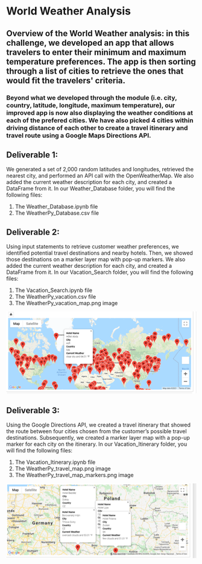 # World Weather Analysis


## **Overview of the World Weather analysis**: in this challenge, we developed an app that allows travelers to enter their minimum and maximum temperature preferences. The app is then sorting through a list of cities to retrieve the ones that would fit the travelers' criteria.


### Beyond what we developed through the module (i.e. city, country, latitude, longitude, maximum temperature), our improved app is now also displaying the weather conditions at each of the prefered cities. We have also picked 4 cities within driving distance of each other to create a travel itinerary and travel route using a Google Maps Directions API.

## **Deliverable 1**:

We generated a set of 2,000 random latitudes and longitudes, retrieved the nearest city, and performed an API call with the OpenWeatherMap. We also added the current weather description for each city, and created a DataFrame from it. In our Weather_Database folder, you will find the following files:
1. The Weather_Database.ipynb file
2. The WeatherPy_Database.csv file

## **Deliverable 2**:

Using input statements to retrieve customer weather preferences, we identified potential travel destinations and nearby hotels. Then, we showed those destinations on a marker layer map with pop-up markers. We also added the current weather description for each city, and created a DataFrame from it. In our Vacation_Search folder, you will find the following files:
1. The Vacation_Search.ipynb file
2. The WeatherPy_vacation.csv file
3. The WeatherPy_vacation_map.png image

![WeatherPy_vacation_map](Vacation_Search/WeatherPy_vacation_map.png)

## **Deliverable 3**:

Using the Google Directions API, we created a travel itinerary that showed the route between four cities chosen from the customer’s possible travel destinations. Subsequently, we created a marker layer map with a pop-up marker for each city on the itinerary. In our Vacation_Itinerary folder, you will find the following files:

1. The Vacation_Itinerary.ipynb file
2. The WeatherPy_travel_map.png image
3. The WeatherPy_travel_map_markers.png image

![WeatherPy_travel_map](Vacation_Itinerary/WeatherPy_travel_map_markers.png)
